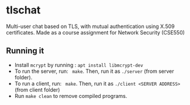 # tlschat
Multi-user chat based on TLS, with mutual authentication using X.509 certificates. Made as a course assignment for Network Security (CSE550)

## Running it
* Install `mcrypt` by running : `apt install libmcrypt-dev`
* To run the server, run:  ` make`. Then, run it as `./server` (from server folder).
* To run a client, run:  ` make`. Then, run it as `./client <SERVER ADDRESS>` (from client folder)
* Run `make clean` to remove compiled programs.
